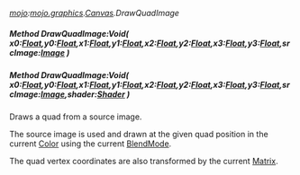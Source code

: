 _[mojo](../../modules/mojo/mojo-module.md):[mojo.graphics](../../modules/mojo/mojo-graphics.md).[Canvas](../../modules/mojo/mojo-graphics-canvas.md).DrawQuadImage_
##### Method DrawQuadImage:Void( x0:[Float](../../modules/wonkey/wonkey-types-float.md),y0:[Float](../../modules/wonkey/wonkey-types-float.md),x1:[Float](../../modules/wonkey/wonkey-types-float.md),y1:[Float](../../modules/wonkey/wonkey-types-float.md),x2:[Float](../../modules/wonkey/wonkey-types-float.md),y2:[Float](../../modules/wonkey/wonkey-types-float.md),x3:[Float](../../modules/wonkey/wonkey-types-float.md),y3:[Float](../../modules/wonkey/wonkey-types-float.md),srcImage:[Image](../../modules/mojo/mojo-graphics-image.md) )
##### Method DrawQuadImage:Void( x0:[Float](../../modules/wonkey/wonkey-types-float.md),y0:[Float](../../modules/wonkey/wonkey-types-float.md),x1:[Float](../../modules/wonkey/wonkey-types-float.md),y1:[Float](../../modules/wonkey/wonkey-types-float.md),x2:[Float](../../modules/wonkey/wonkey-types-float.md),y2:[Float](../../modules/wonkey/wonkey-types-float.md),x3:[Float](../../modules/wonkey/wonkey-types-float.md),y3:[Float](../../modules/wonkey/wonkey-types-float.md),srcImage:[Image](../../modules/mojo/mojo-graphics-image.md),shader:[Shader](../../modules/mojo/mojo-graphics-shader.md) )
Draws a quad from a source image.

The source image is used and drawn at the given quad position in the current [Color](mojo-graphics-canvas-color.md) using the current [BlendMode](mojo-graphics-canvas-blendmode.md).

The quad vertex coordinates are also transformed by the current [Matrix](mojo-graphics-canvas-matrix.md).
